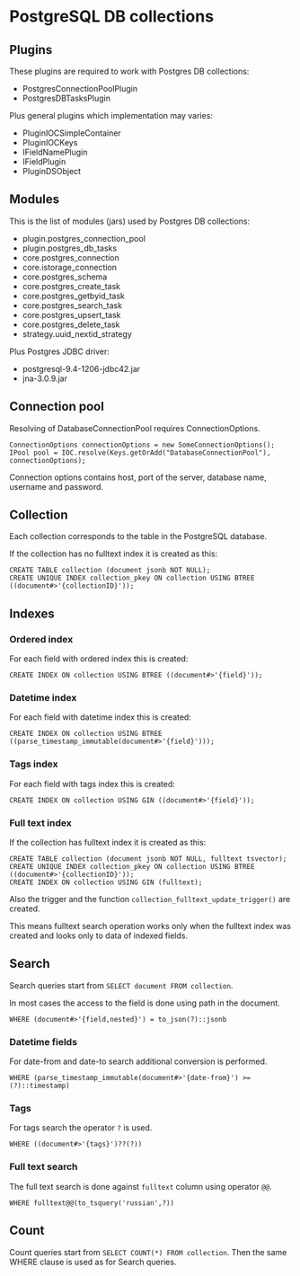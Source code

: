 # PostgreSQL DB collections

## Plugins

These plugins are required to work with Postgres DB collections:

* PostgresConnectionPoolPlugin
* PostgresDBTasksPlugin

Plus general plugins which implementation may varies:

* PluginIOCSimpleContainer
* PluginIOCKeys
* IFieldNamePlugin
* IFieldPlugin
* PluginDSObject

## Modules

This is the list of modules (jars) used by Postgres DB collections:

* plugin.postgres_connection_pool
* plugin.postgres_db_tasks
* core.postgres_connection
* core.istorage_connection
* core.postgres_schema
* core.postgres_create_task
* core.postgres_getbyid_task
* core.postgres_search_task
* core.postgres_upsert_task
* core.postgres_delete_task
* strategy.uuid_nextid_strategy

Plus Postgres JDBC driver:

* postgresql-9.4-1206-jdbc42.jar
* jna-3.0.9.jar

## Connection pool

Resolving of DatabaseConnectionPool requires ConnectionOptions.

    ConnectionOptions connectionOptions = new SomeConnectionOptions();
    IPool pool = IOC.resolve(Keys.getOrAdd("DatabaseConnectionPool"), connectionOptions);
    
Connection options contains host, port of the server, database name, username and password.
    
## Collection

Each collection corresponds to the table in the PostgreSQL database.

If the collection has no fulltext index it is created as this:

    CREATE TABLE collection (document jsonb NOT NULL);
    CREATE UNIQUE INDEX collection_pkey ON collection USING BTREE ((document#>'{collectionID}'));

## Indexes

### Ordered index

For each field with ordered index this is created:

    CREATE INDEX ON collection USING BTREE ((document#>'{field}'));
    
### Datetime index

For each field with datetime index this is created:

    CREATE INDEX ON collection USING BTREE ((parse_timestamp_immutable(document#>'{field}')));
    
### Tags index

For each field with tags index this is created:

    CREATE INDEX ON collection USING GIN ((document#>'{field}'));

### Full text index        
        
If the collection has fulltext index it is created as this:

    CREATE TABLE collection (document jsonb NOT NULL, fulltext tsvector);
    CREATE UNIQUE INDEX collection_pkey ON collection USING BTREE ((document#>'{collectionID}'));
    CREATE INDEX ON collection USING GIN (fulltext);
    
Also the trigger and the function `collection_fulltext_update_trigger()` are created.

This means fulltext search operation works only when the fulltext index was created
and looks only to data of indexed fields.

## Search

Search queries start from `SELECT document FROM collection`.

In most cases the access to the field is done using path in the document.
 
    WHERE (document#>'{field,nested}') = to_json(?)::jsonb    
    
### Datetime fields

For date-from and date-to search additional conversion is performed.

    WHERE (parse_timestamp_immutable(document#>'{date-from}') >= (?)::timestamp)
    
### Tags

For tags search the operator `?` is used.
    
    WHERE ((document#>'{tags}')??(?))
    
### Full text search

The full text search is done against `fulltext` column using operator `@@`.

    WHERE fulltext@@(to_tsquery('russian',?))
    
## Count

Count queries start from `SELECT COUNT(*) FROM collection`.
Then the same WHERE clause is used as for Search queries.